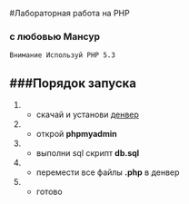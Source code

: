 #Лабораторная работа на PHP
### с любовью Мансур

`Внимание Используй PHP 5.3`
## ###Порядок запуска
1.  - скачай и установи [денвер](http://www.denwer.ru/ "denwer")
2.  -  открой **phpmyadmin**
3.  - выполни sql скрипт **db.sql**
4.  - перемести все файлы **.php** в денвер
5.  - готово